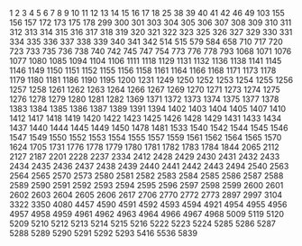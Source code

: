 1
2
3
4
5
6
7
8
9
10
11
12
13
14
15
16
17
18
25
38
39
40
41
42
46
49
103
155
156
157
172
173
175
178
299
300
301
303
304
305
306
307
308
309
310
311
312
313
314
315
316
317
318
319
320
321
322
323
325
326
327
329
330
331
334
335
336
337
338
339
340
341
342
514
515
579
584
658
710
717
720
723
733
735
736
738
740
742
745
747
754
773
776
778
793
1068
1071
1076
1077
1080
1085
1094
1104
1106
1111
1118
1129
1131
1132
1136
1138
1141
1145
1146
1149
1150
1151
1152
1155
1156
1158
1161
1164
1166
1168
1171
1173
1178
1179
1180
1181
1186
1190
1195
1200
1231
1249
1250
1252
1253
1254
1255
1256
1257
1258
1261
1262
1263
1264
1266
1267
1269
1270
1271
1273
1274
1275
1276
1278
1279
1280
1281
1282
1369
1371
1372
1373
1374
1375
1377
1378
1383
1384
1385
1386
1387
1389
1391
1394
1402
1403
1404
1405
1407
1410
1412
1417
1418
1419
1420
1422
1423
1425
1426
1428
1429
1431
1433
1434
1437
1440
1444
1445
1449
1450
1478
1481
1533
1540
1542
1544
1545
1546
1547
1549
1550
1552
1553
1554
1555
1557
1559
1561
1562
1564
1565
1570
1624
1705
1731
1776
1778
1779
1780
1781
1782
1783
1784
1844
2065
2112
2127
2187
2201
2228
2237
2334
2412
2428
2429
2430
2431
2432
2433
2434
2435
2436
2437
2438
2439
2440
2441
2442
2443
2494
2540
2563
2564
2565
2570
2573
2580
2581
2582
2583
2584
2585
2586
2587
2588
2589
2590
2591
2592
2593
2594
2595
2596
2597
2598
2599
2600
2601
2602
2603
2604
2605
2606
2617
2706
2770
2772
2773
2897
2997
3104
3322
3350
4080
4457
4590
4591
4592
4593
4594
4921
4954
4955
4956
4957
4958
4959
4961
4962
4963
4964
4966
4967
4968
5009
5119
5120
5209
5210
5212
5213
5214
5215
5216
5222
5223
5224
5285
5286
5287
5288
5289
5290
5291
5292
5293
5416
5536
5839
